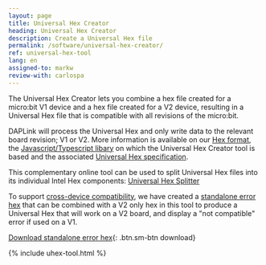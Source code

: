 ```yaml
---
layout: page
title: Universal Hex Creator
heading: Universal Hex Creator
description: Create a Universal Hex file
permalink: /software/universal-hex-creator/
ref: universal-hex-tool
lang: en
assigned-to: markw
review-with: carlospa
---
```


The Universal Hex Creator lets you combine a hex file created for a micro:bit V1 device and a hex file created for a V2 device, resulting in a Universal Hex file that is compatible with all revisions of the micro:bit.

DAPLink will process the Universal Hex and only write data to the relevant board revision; V1 or V2. More information is available on our [Hex format](../hex-format), the [Javascript/Typescript libary](https://github.com/microbit-foundation/microbit-universal-hex) on which the Universal Hex Creator tool is based and the associated [Universal Hex specification](https://github.com/microbit-foundation/spec-universal-hex).

This complementary online tool can be used to split Universal Hex files into its individual Intel Hex components: [Universal Hex Splitter](https://microbit-foundation.github.io/microbit-universal-hex/examples/separate.html)

To support [cross-device compatibility](../hex-format/#cross-device-compatibility), we have created a [standalone error hex](/docs/software/assets/stand-alone-error-v1.hex) that can be combined with a V2 only hex in this tool to produce a Universal Hex that will work on a V2 board, and display a "not compatible" error if used on a V1.

[Download standalone error hex](/docs/software/assets/stand-alone-error-v1.hex){: .btn.sm-btn download}

{% include uhex-tool.html %}
